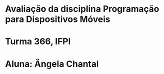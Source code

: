 # Avaliação da disciplina Programação para Dispositivos Móveis
# Turma 366, IFPI
# Aluna: Ângela Chantal
